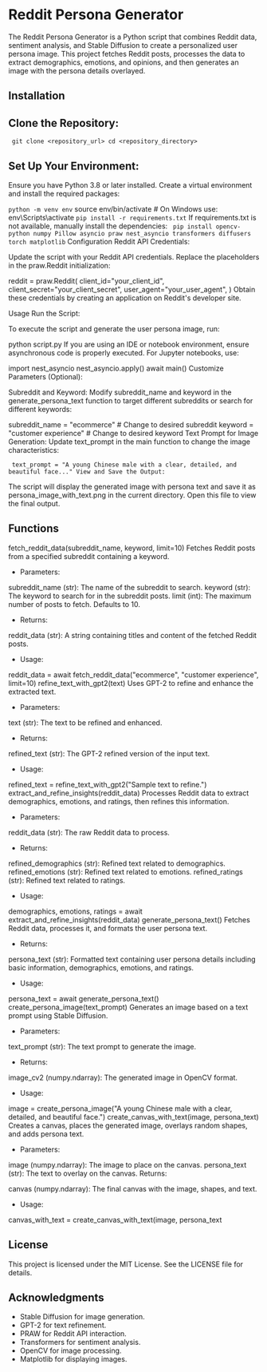 # Reddit Persona Generator
The Reddit Persona Generator is a Python script that combines Reddit data, sentiment analysis, and Stable Diffusion to create a personalized user persona image. This project fetches Reddit posts, processes the data to extract demographics, emotions, and opinions, and then generates an image with the persona details overlayed.

## Installation
## Clone the Repository:

`
git clone <repository_url>
cd <repository_directory>`

## Set Up Your Environment:

Ensure you have Python 3.8 or later installed. Create a virtual environment and install the required packages:

`python -m venv env`
source env/bin/activate  # On Windows use: env\Scripts\activate
`pip install -r requirements.txt`
If requirements.txt is not available, manually install the dependencies:
`
pip install opencv-python numpy Pillow asyncio praw nest_asyncio transformers diffusers torch matplotlib`
Configuration
Reddit API Credentials:

Update the script with your Reddit API credentials. Replace the placeholders in the praw.Reddit initialization:

reddit = praw.Reddit(
    client_id="your_client_id",
    client_secret="your_client_secret",
    user_agent="your_user_agent",
)
Obtain these credentials by creating an application on Reddit's developer site.

Usage
Run the Script:

To execute the script and generate the user persona image, run:

python script.py
If you are using an IDE or notebook environment, ensure asynchronous code is properly executed. For Jupyter notebooks, use:

import nest_asyncio
nest_asyncio.apply()
await main()
Customize Parameters (Optional):

Subreddit and Keyword: Modify subreddit_name and keyword in the generate_persona_text function to target different subreddits or search for different keywords:

subreddit_name = "ecommerce"  # Change to desired subreddit
keyword = "customer experience"  # Change to desired keyword
Text Prompt for Image Generation: Update text_prompt in the main function to change the image characteristics:

`
text_prompt = "A young Chinese male with a clear, detailed, and beautiful face..."
View and Save the Output:`

The script will display the generated image with persona text and save it as persona_image_with_text.png in the current directory. Open this file to view the final output.

## Functions
fetch_reddit_data(subreddit_name, keyword, limit=10)
Fetches Reddit posts from a specified subreddit containing a keyword.

- Parameters:

subreddit_name (str): The name of the subreddit to search.
keyword (str): The keyword to search for in the subreddit posts.
limit (int): The maximum number of posts to fetch. Defaults to 10.
- Returns:

reddit_data (str): A string containing titles and content of the fetched Reddit posts.
- Usage:

reddit_data = await fetch_reddit_data("ecommerce", "customer experience", limit=10)
refine_text_with_gpt2(text)
Uses GPT-2 to refine and enhance the extracted text.

- Parameters:

text (str): The text to be refined and enhanced.
- Returns:

refined_text (str): The GPT-2 refined version of the input text.
- Usage:

refined_text = refine_text_with_gpt2("Sample text to refine.")
extract_and_refine_insights(reddit_data)
Processes Reddit data to extract demographics, emotions, and ratings, then refines this information.

- Parameters:

reddit_data (str): The raw Reddit data to process.
- Returns:

refined_demographics (str): Refined text related to demographics.
refined_emotions (str): Refined text related to emotions.
refined_ratings (str): Refined text related to ratings.
- Usage:

demographics, emotions, ratings = await extract_and_refine_insights(reddit_data)
generate_persona_text()
Fetches Reddit data, processes it, and formats the user persona text.

- Returns:

persona_text (str): Formatted text containing user persona details including basic information, demographics, emotions, and ratings.
- Usage:

persona_text = await generate_persona_text()
create_persona_image(text_prompt)
Generates an image based on a text prompt using Stable Diffusion.

- Parameters:

text_prompt (str): The text prompt to generate the image.
- Returns:

image_cv2 (numpy.ndarray): The generated image in OpenCV format.
- Usage:

image = create_persona_image("A young Chinese male with a clear, detailed, and beautiful face.")
create_canvas_with_text(image, persona_text)
Creates a canvas, places the generated image, overlays random shapes, and adds persona text.

- Parameters:

image (numpy.ndarray): The image to place on the canvas.
persona_text (str): The text to overlay on the canvas.
Returns:

canvas (numpy.ndarray): The final canvas with the image, shapes, and text.
- Usage:

canvas_with_text = create_canvas_with_text(image, persona_text

## License
This project is licensed under the MIT License. See the LICENSE file for details.

## Acknowledgments
- Stable Diffusion for image generation.
- GPT-2 for text refinement.
- PRAW for Reddit API interaction.
- Transformers for sentiment analysis.
- OpenCV for image processing.
- Matplotlib for displaying images.
